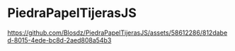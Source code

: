 # PiedraPapelTijerasJS

https://github.com/Blosdz/PiedraPapelTijerasJS/assets/58612286/812dabed-8015-4ede-bc8d-2aed808a54b3

